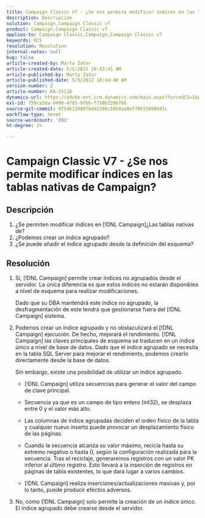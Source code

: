 ```yaml
---
title: Campaign Classic V7 - ¿Se nos permite modificar índices en las tablas nativas de Campaign?
description: Descripción
solution: Campaign,Campaign Classic v7
product: Campaign,Campaign Classic v7
applies-to: Campaign Classic,Campaign,Campaign Classic v7
keywords: KCS
resolution: Resolution
internal-notes: null
bug: false
article-created-by: Marta Zator
article-created-date: 5/5/2022 10:43:41 AM
article-published-by: Marta Zator
article-published-date: 5/5/2022 10:44:48 AM
version-number: 2
article-number: KA-15116
dynamics-url: https://adobe-ent.crm.dynamics.com/main.aspx?forceUCI=1&pagetype=entityrecord&etn=knowledgearticle&id=126c1838-60cc-ec11-a7b5-6045bd00dbbc
exl-id: 759ca5da-d490-4f85-9fbb-f750b328b766
source-git-commit: 0f546139887bd42346c58b8aa0ef76015688601c
workflow-type: tm+mt
source-wordcount: '293'
ht-degree: 1%

---
```


# Campaign Classic V7 - ¿Se nos permite modificar índices en las tablas nativas de Campaign?

## Descripción

1. ¿Se permiten modificar índices en [!DNL Campaign]¿Las tablas nativas de?
1. ¿Podemos crear un índice agrupado?
1. ¿Se puede añadir el índice agrupado desde la definición del esquema?

## Resolución

1. Sí, [!DNL Campaign] permite crear índices no agrupados desde el servidor. La única diferencia es que estos índices no estarán disponibles a nivel de esquema para realizar modificaciones. 

   Dado que su DBA mantendrá este índice no agrupado, la desfragmentación de este tendrá que gestionarse fuera del [!DNL Campaign] sistema.

1. Podemos crear un índice agrupado y no obstaculizará el [!DNL Campaign] ejecución. De hecho, mejorará el rendimiento. [!DNL Campaign] las claves principales de esquema se traducen en un índice único a nivel de base de datos. Dado que el índice agrupado se necesita en la tabla SQL Server para mejorar el rendimiento, podemos crearlo directamente desde la base de datos.

   Sin embargo, existe una posibilidad de utilizar un índice agrupado. 

   - [!DNL Campaign] utiliza secuencias para generar el valor del campo de clave principal.

   - Secuencia ya que es un campo de tipo entero (int32), se desplaza entre 0 y el valor más alto.

   - Las columnas de índice agrupadas deciden el orden físico de la tabla y cualquier nuevo inserto puede provocar un desplazamiento físico de las páginas.

   - Cuando la secuencia alcanza su valor máximo, recicla hasta su extremo negativo o hasta 0, según la configuración realizada para la secuencia. Tras el reciclaje, generaremos registros con un valor PK inferior al último registro. Esto llevará a la inserción de registros en páginas de tabla existentes, lo que dará lugar a varios cambios. 

   - [!DNL Campaign] realiza inserciones/actualizaciones masivas y, por lo tanto, puede producir efectos adversos.

1. No, como [!DNL Campaign] solo permite la creación de un índice único. El índice agrupado debe crearse desde el servidor.
